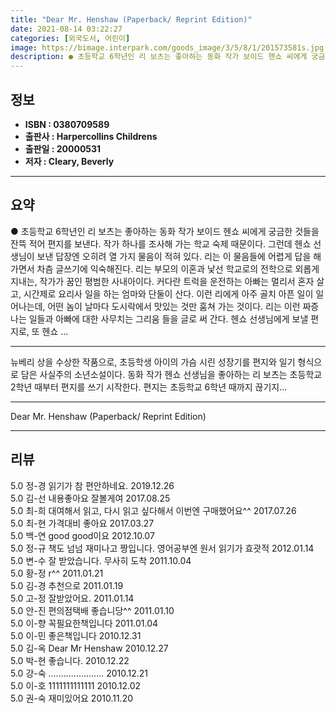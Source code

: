```yaml
---
title: "Dear Mr. Henshaw (Paperback/ Reprint Edition)"
date: 2021-08-14 03:22:27
categories: [외국도서, 어린이]
image: https://bimage.interpark.com/goods_image/3/5/8/1/201573581s.jpg
description: ● 초등학교 6학년인 리 보츠는 좋아하는 동화 작가 보이드 헨쇼 씨에게 궁금한 것들을 잔뜩 적어 편지를 보낸다. 작가 하나를 조사해 가는 학교 숙제 때문이다. 그런데 헨쇼 선생님이 보낸 답장엔 오히려 열 가지 물음이 적혀 있다. 리는 이 물음들에 어렵게 답을 해 가면서 차츰 글쓰기에
---
```


## **정보**

- **ISBN : 0380709589**
- **출판사 : Harpercollins Childrens**
- **출판일 : 20000531**
- **저자 : Cleary, Beverly**

------



## **요약**

●  초등학교 6학년인 리 보츠는 좋아하는 동화 작가 보이드 헨쇼 씨에게 궁금한 것들을 잔뜩 적어 편지를 보낸다. 작가 하나를 조사해 가는 학교 숙제 때문이다. 그런데 헨쇼 선생님이 보낸 답장엔 오히려 열 가지 물음이 적혀 있다. 리는 이 물음들에 어렵게 답을 해 가면서 차츰 글쓰기에 익숙해진다. 리는 부모의 이혼과 낯선 학교로의 전학으로 외롭게 지내는, 작가가 꿈인 평범한 사내아이다. 커다란 트럭을 운전하는 아빠는 멀리서 혼자 살고, 시간제로 요리사 일을 하는 엄마와 단둘이 산다. 이런 리에게 아주 골치 아픈 일이 일어나는데, 어떤 놈이 날마다 도시락에서 맛있는 것만 훔쳐 가는 것이다. 리는 이런 짜증 나는 일들과 아빠에 대한 사무치는 그리움 들을 글로 써 간다. 헨쇼 선생님에게 보낼 편지로, 또 헨쇼 ...

------

뉴베리 상을 수상한 작품으로, 초등학생 아이의 가슴 시린 성장기를 편지와 일기 형식으로 담은 사실주의 소년소설이다. 동화 작가 헨쇼 선생님을 좋아하는 리 보츠는 초등학교 2학년 때부터 편지를 쓰기 시작한다. 편지는 초등학교 6학년 때까지 끊기지... 

------


Dear Mr. Henshaw (Paperback/ Reprint Edition) 

------


## **리뷰** 

5.0 정-경 읽기가 참 편안하네요. 2019.12.26 <br/>5.0 김-선 내용좋아요 잘볼게여 2017.08.25 <br/>5.0 최-희 대여해서 읽고, 다시 읽고 싶다해서 이번엔 구매했어요^^ 2017.07.26 <br/>5.0 최-현 가격대비 좋아요 2017.03.27 <br/>5.0 백-연 good good이요 2012.10.07 <br/>5.0 정-규 책도 넘넘 재미나고 짱입니다. 영어공부엔 원서 읽기가 효괏적 2012.01.14 <br/>5.0 변-수 잘 받았습니다. 무사히 도착 2011.10.04 <br/>5.0 황-정 r^^ 2011.01.21 <br/>5.0 김-경 추천으로  2011.01.19 <br/>5.0 고-정 잘받았어요. 2011.01.14 <br/>5.0 안-진 편의점택배 좋습니당^^ 2011.01.10 <br/>5.0 이-향 꼭필요한책입니다 2011.01.04 <br/>5.0 이-민 좋은책입니다 2010.12.31 <br/>5.0 김-옥 Dear Mr Henshaw 2010.12.27 <br/>5.0 박-현 좋습니다. 2010.12.22 <br/>5.0 강-숙 ...................... 2010.12.21 <br/>5.0 이-호 1111111111111 2010.12.02 <br/>5.0 권-숙 재미있어요 2010.11.20 <br/>